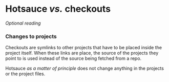 # Hotsauce *vs.* checkouts

*Optional reading*

### Changes to projects
Checkouts are symlinks to other projects that have to be placed 
inside the project itself. When these links are place, the source 
of the projects they point to is used instead of the source being 
fetched from a repo.

Hotsauce *as a matter of principle* does not change anything in the projects or the project files.
